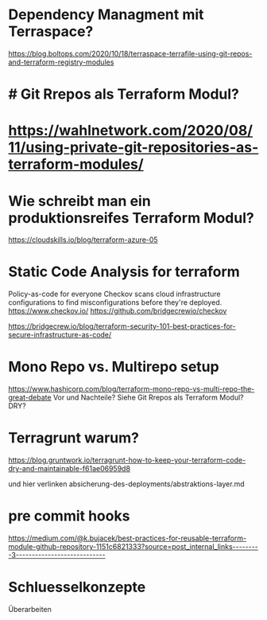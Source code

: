 # Dependency Managment mit Terraspace?
https://blog.boltops.com/2020/10/18/terraspace-terrafile-using-git-repos-and-terraform-registry-modules


#  # Git Rrepos als Terraform Modul?
#  https://wahlnetwork.com/2020/08/11/using-private-git-repositories-as-terraform-modules/

# Wie schreibt man ein produktionsreifes Terraform Modul?
https://cloudskills.io/blog/terraform-azure-05


# Static Code Analysis for terraform
Policy-as-code for everyone
Checkov scans cloud infrastructure configurations to find misconfigurations before they're deployed.
https://www.checkov.io/
https://github.com/bridgecrewio/checkov

https://bridgecrew.io/blog/terraform-security-101-best-practices-for-secure-infrastructure-as-code/

# Mono Repo vs. Multirepo setup
https://www.hashicorp.com/blog/terraform-mono-repo-vs-multi-repo-the-great-debate
Vor und Nachteile?
Siehe Git Rrepos als Terraform Modul?
DRY?

# Terragrunt warum?
https://blog.gruntwork.io/terragrunt-how-to-keep-your-terraform-code-dry-and-maintainable-f61ae06959d8

und hier verlinken absicherung-des-deployments/abstraktions-layer.md

# pre commit hooks
https://medium.com/@k.bujacek/best-practices-for-reusable-terraform-module-github-repository-1151c6821333?source=post_internal_links---------3----------------------------


# Schluesselkonzepte
Überarbeiten
